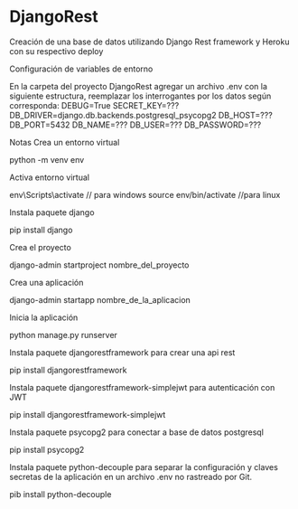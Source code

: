# DjangoRest
Creación de una base de datos utilizando Django Rest framework y Heroku con su respectivo deploy


Configuración de variables de entorno

En la carpeta del proyecto DjangoRest agregar un archivo .env con la siguiente estructura, reemplazar los interrogantes por los datos según corresponda:
DEBUG=True SECRET_KEY=??? DB_DRIVER=django.db.backends.postgresql_psycopg2 DB_HOST=??? DB_PORT=5432 DB_NAME=??? DB_USER=??? DB_PASSWORD=???

Notas
Crea un entorno virtual

python -m venv env

Activa entorno virtual

env\Scripts\activate // para windows source env/bin/activate //para linux

Instala paquete django

pip install django

Crea el proyecto

django-admin startproject nombre_del_proyecto

Crea una aplicación

django-admin startapp nombre_de_la_aplicacion

Inicia la aplicación

python manage.py runserver

Instala paquete djangorestframework para crear una api rest

pip install djangorestframework

Instala paquete djangorestframework-simplejwt para autenticación con JWT

pip install djangorestframework-simplejwt

Instala paquete psycopg2 para conectar a base de datos postgresql

pip install psycopg2

Instala paquete python-decouple para separar la configuración y claves secretas de la aplicación en un archivo .env no rastreado por Git.

pib install python-decouple
